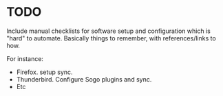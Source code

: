 TODO
====

Include manual checklists for software setup and configuration which is "hard" to automate.
Basically things to remember, with references/links to how.

For instance:

* Firefox. setup sync.
* Thunderbird. Configure Sogo plugins and sync.
* Etc

